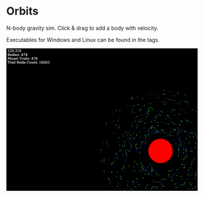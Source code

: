 # Orbits

N-body gravity sim. Click & drag to add a body with velocity.

Executables for Windows and Linux can be found in the tags.

![Image](screencap.png)
